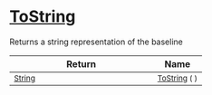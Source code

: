 # [ToString](./Baseline-100663334.md)

Returns a string representation of the baseline

| Return | Name | 
| --- | --- | 
| <sub>[String](https://docs.microsoft.com/en-us/dotnet/api/System.String)</sub><img width=200/>| <sub>[ToString](./Baseline-100663334.md) (  )</sub>| <br>


